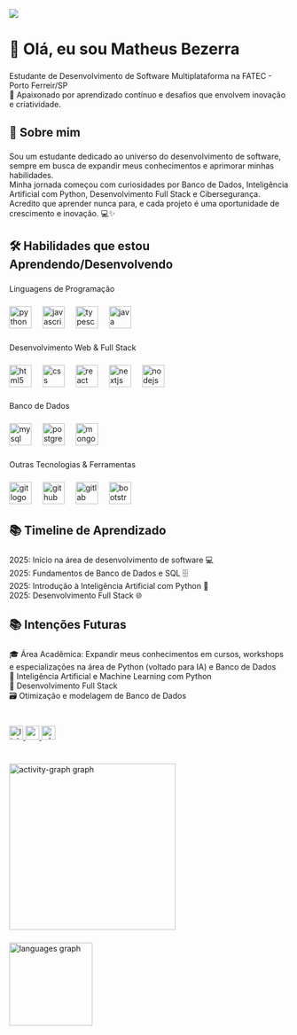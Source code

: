 <div>
  <img style="100%" src="https://capsule-render.vercel.app/api?type=venom&height=100&section=header&reversal=false&fontSize=70&fontColor=FFFFFF&fontAlign=50&fontAlignY=50&stroke=-&descSize=20&descAlign=50&descAlignY=50&theme=cobalt"  />
</div>

###

<h1 align="left">👋 Olá, eu sou Matheus Bezerra</h1>

###

<p align="left">Estudante de Desenvolvimento de Software Multiplataforma na FATEC - Porto Ferreir/SP<br>🚀 Apaixonado por aprendizado contínuo e desafios que envolvem inovação e criatividade.</p>

###

<h2 align="left">🌱 Sobre mim</h2>

###

<p align="left">Sou um estudante dedicado ao universo do desenvolvimento de software, sempre em busca de expandir meus conhecimentos e aprimorar minhas habilidades.<br>Minha jornada começou com curiosidades por Banco de Dados, Inteligência Artificial com Python, Desenvolvimento Full Stack e Cibersegurança.<br>Acredito que aprender nunca para, e cada projeto é uma oportunidade de crescimento e inovação. 💻✨</p>

###

<h2 align="left">🛠 Habilidades que estou Aprendendo/Desenvolvendo</h2>

###

<p align="left">Linguagens de Programação</p>

###

<div align="left">
  <img src="https://cdn.jsdelivr.net/gh/devicons/devicon/icons/python/python-original.svg" height="40" alt="python logo"  />
  <img width="12" />
  <img src="https://cdn.jsdelivr.net/gh/devicons/devicon/icons/javascript/javascript-original.svg" height="40" alt="javascript logo"  />
  <img width="12" />
  <img src="https://cdn.jsdelivr.net/gh/devicons/devicon/icons/typescript/typescript-original.svg" height="40" alt="typescript logo"  />
  <img width="12" />
  <img src="https://cdn.jsdelivr.net/gh/devicons/devicon/icons/java/java-original.svg" height="40" alt="java logo"  />
</div>

###

<p align="left">Desenvolvimento Web & Full Stack</p>

###

<div align="left">
  <img src="https://cdn.jsdelivr.net/gh/devicons/devicon/icons/html5/html5-original.svg" height="40" alt="html5 logo"  />
  <img width="12" />
  <img src="https://cdn.jsdelivr.net/gh/devicons/devicon/icons/css3/css3-original.svg" height="40" alt="css logo"  />
  <img width="12" />
  <img src="https://cdn.jsdelivr.net/gh/devicons/devicon/icons/react/react-original.svg" height="40" alt="react logo"  />
  <img width="12" />
  <img src="https://cdn.jsdelivr.net/gh/devicons/devicon/icons/nextjs/nextjs-original.svg" height="40" alt="nextjs logo"  />
  <img width="12" />
  <img src="https://cdn.jsdelivr.net/gh/devicons/devicon/icons/nodejs/nodejs-original.svg" height="40" alt="nodejs logo"  />
</div>

###

<p align="left">Banco de Dados</p>

###

<div align="left">
  <img src="https://cdn.jsdelivr.net/gh/devicons/devicon/icons/mysql/mysql-original.svg" height="40" alt="mysql logo"  />
  <img width="12" />
  <img src="https://cdn.jsdelivr.net/gh/devicons/devicon/icons/postgresql/postgresql-original.svg" height="40" alt="postgresql logo"  />
  <img width="12" />
  <img src="https://cdn.jsdelivr.net/gh/devicons/devicon/icons/mongodb/mongodb-original.svg" height="40" alt="mongodb logo"  />
</div>

###

<p align="left">Outras Tecnologias & Ferramentas</p>

###

<div align="left">
  <img src="https://cdn.jsdelivr.net/gh/devicons/devicon/icons/git/git-original.svg" height="40" alt="git logo"  />
  <img width="12" />
  <img src="https://cdn.jsdelivr.net/gh/devicons/devicon/icons/github/github-original.svg" height="40" alt="github logo"  />
  <img width="12" />
  <img src="https://cdn.jsdelivr.net/gh/devicons/devicon/icons/gitlab/gitlab-original.svg" height="40" alt="gitlab logo"  />
  <img width="12" />
  <img src="https://cdn.jsdelivr.net/gh/devicons/devicon/icons/bootstrap/bootstrap-original.svg" height="40" alt="bootstrap logo"  />
</div>

###

<h2 align="left">📚 Timeline de Aprendizado</h2>

###

<p align="left">2025: Início na área de desenvolvimento de software 💻<br>    2025: Fundamentos de Banco de Dados e SQL 🗄️<br>    2025: Introdução à Inteligência Artificial com Python 🤖<br>    2025: Desenvolvimento Full Stack 🌐</p>

###

<h2 align="left">📚 Intenções Futuras</h2>

###

<p align="left">🎓 Área Acadêmica: Expandir meus conhecimentos em cursos, workshops e especializações na área de Python (voltado para IA) e Banco de Dados<br>    🤖 Inteligência Artificial e Machine Learning com Python<br>    🔧 Desenvolvimento Full Stack<br>    🗃️ Otimização e modelagem de Banco de Dados</p>

###

<br clear="both">

<div align="left">
  <a href="www.linkedin.com/in/matheus-bezerra" target="_blank">
    <img src="https://img.shields.io/static/v1?message=LinkedIn&logo=linkedin&label=&color=0077B5&logoColor=white&labelColor=&style=for-the-badge" height="25" alt="linkedin logo"  />
  </a>
  <a href="matheusbezerra7gbs@gmail.com" target="_blank">
    <img src="https://img.shields.io/static/v1?message=Gmail&logo=gmail&label=&color=D14836&logoColor=white&labelColor=&style=for-the-badge" height="25" alt="gmail logo"  />
  </a>
  <a href="https://wa.me/5519995543911" target="_blank">
    <img src="https://img.shields.io/static/v1?message=Whatsapp&logo=whatsapp&label=&color=25D366&logoColor=white&labelColor=&style=for-the-badge" height="25" alt="whatsapp logo"  />
  </a>
</div>

###

<br clear="both">

<div align="left">
  <img src="https://github-readme-activity-graph.vercel.app/graph?username=matheusbezerrasantos2015-hash&radius=16&theme=dracula&area=true&order=5" height="300" alt="activity-graph graph"  />
</div>

###

<div align="left">  
  <img src="https://github-readme-stats.vercel.app/api/top-langs?username=matheusbezerrasantos2015-hash&locale=pt-br&hide_title=false&layout=compact&card_width=320&langs_count=5&theme=dracula&hide_border=false&order=2" height="150" alt="languages graph"  />
</div>
